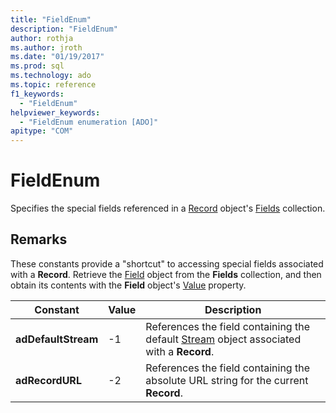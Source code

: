 ```yaml
---
title: "FieldEnum"
description: "FieldEnum"
author: rothja
ms.author: jroth
ms.date: "01/19/2017"
ms.prod: sql
ms.technology: ado
ms.topic: reference
f1_keywords:
  - "FieldEnum"
helpviewer_keywords:
  - "FieldEnum enumeration [ADO]"
apitype: "COM"
---
```

# FieldEnum
Specifies the special fields referenced in a [Record](./record-object-ado.md) object's [Fields](./fields-collection-ado.md) collection.  
  
## Remarks  
 These constants provide a "shortcut" to accessing special fields associated with a **Record**. Retrieve the [Field](./field-object.md) object from the **Fields** collection, and then obtain its contents with the **Field** object's [Value](./value-property-ado.md) property.  
  
|Constant|Value|Description|  
|--------------|-----------|-----------------|  
|**adDefaultStream**|-1|References the field containing the default [Stream](./stream-object-ado.md) object associated with a **Record**.|  
|**adRecordURL**|-2|References the field containing the absolute URL string for the current **Record**.|